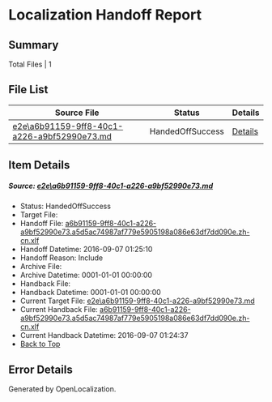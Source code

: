 # <a name='report-top'></a> Localization Handoff Report

## Summary
 Total Files | 1

## File List
 Source File | Status | Details 
 ----------- | ------ | ------- 
 [e2e\a6b91159-9ff8-40c1-a226-a9bf52990e73.md](https://github.com/OpenLocalizationTestOrg/ol-test0/blob/3a220112967e6e56029f31757a9f6e082a86ead5/e2e/a6b91159-9ff8-40c1-a226-a9bf52990e73.md) | HandedOffSuccess | [Details](#ebaa2d63960280fb114cf6d99dfa405b046d75e11)

## Item Details
##### <a name='ebaa2d63960280fb114cf6d99dfa405b046d75e11'></a> Source: [e2e\a6b91159-9ff8-40c1-a226-a9bf52990e73.md](https://github.com/OpenLocalizationTestOrg/ol-test0/blob/3a220112967e6e56029f31757a9f6e082a86ead5/e2e/a6b91159-9ff8-40c1-a226-a9bf52990e73.md)
* Status: HandedOffSuccess
* Target File: 
* Handoff File: [a6b91159-9ff8-40c1-a226-a9bf52990e73.a5d5ac74987af779e5905198a086e63df7dd090e.zh-cn.xlf](https://github.com/OpenLocalizationTestOrg/ol-test0-handoff/blob/5735234f12b00bf8fce8070e85f9a6d811b5786c/ol-handoff/OpenLocalizationTestOrg/ol-test0-zhcn/ci/ht/a6b91159-9ff8-40c1-a226-a9bf52990e73.a5d5ac74987af779e5905198a086e63df7dd090e.zh-cn.xlf)
* Handoff Datetime: 2016-09-07 01:25:10
* Handoff Reason: Include
* Archive File: 
* Archive Datetime: 0001-01-01 00:00:00
* Handback File: 
* Handback Datetime: 0001-01-01 00:00:00
* Current Target File: [e2e\a6b91159-9ff8-40c1-a226-a9bf52990e73.md](https://github.com/OpenLocalizationTestOrg/ol-test0-zhcn/blob/1a33b4c0aabf4455594b7457f198be0b209e7bbd/e2e/a6b91159-9ff8-40c1-a226-a9bf52990e73.md)
* Current Handback File: [a6b91159-9ff8-40c1-a226-a9bf52990e73.a5d5ac74987af779e5905198a086e63df7dd090e.zh-cn.xlf](https://github.com/OpenLocalizationTestOrg/ol-test0-handback/blob/55ae74b5f2b2783d072c2b6deca61a8f846e1866/ol-handback/OpenLocalizationTestOrg/ol-test0-zhcn/ci/ht/a6b91159-9ff8-40c1-a226-a9bf52990e73.a5d5ac74987af779e5905198a086e63df7dd090e.zh-cn.xlf)
* Current Handback Datetime: 2016-09-07 01:24:37
* [Back to Top](#report-top)


## Error Details

Generated by OpenLocalization.
